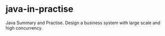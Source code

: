 # java-in-practise
Java Summary and Practise. Design a business system with large scale and high concurrency.
